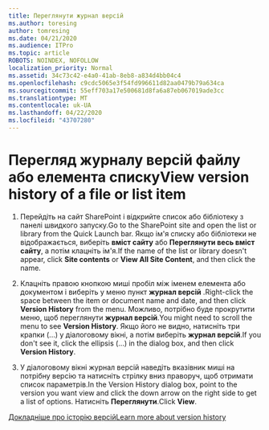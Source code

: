 ```yaml
---
title: Переглянути журнал версій
ms.author: toresing
author: tomresing
ms.date: 04/21/2020
ms.audience: ITPro
ms.topic: article
ROBOTS: NOINDEX, NOFOLLOW
localization_priority: Normal
ms.assetid: 34c73c42-e4a0-41ab-8eb8-a834d4bb04c4
ms.openlocfilehash: c9cdc5065e3f54fd996611d82aa0479b79a634ca
ms.sourcegitcommit: 55eff703a17e500681d8fa6a87eb067019ade3cc
ms.translationtype: MT
ms.contentlocale: uk-UA
ms.lasthandoff: 04/22/2020
ms.locfileid: "43707280"
---
```

# <a name="view-version-history-of-a-file-or-list-item"></a><span data-ttu-id="a40e3-102">Перегляд журналу версій файлу або елемента списку</span><span class="sxs-lookup"><span data-stu-id="a40e3-102">View version history of a file or list item</span></span>

1. <span data-ttu-id="a40e3-103">Перейдіть на сайт SharePoint і відкрийте список або бібліотеку з панелі швидкого запуску.</span><span class="sxs-lookup"><span data-stu-id="a40e3-103">Go to the SharePoint site and open the list or library from the Quick Launch bar.</span></span> <span data-ttu-id="a40e3-104">Якщо ім'я списку або бібліотеки не відображається, виберіть **вміст сайту** або **Переглянути весь вміст сайту**, а потім клацніть ім'я.</span><span class="sxs-lookup"><span data-stu-id="a40e3-104">If the name of the list or library doesn't appear, click **Site contents** or **View All Site Content**, and then click the name.</span></span>
    
2. <span data-ttu-id="a40e3-105">Клацніть правою кнопкою миші пробіл між іменем елемента або документом і виберіть у меню пункт **журнал версій** .</span><span class="sxs-lookup"><span data-stu-id="a40e3-105">Right-click the space between the item or document name and date, and then click **Version History** from the menu.</span></span> <span data-ttu-id="a40e3-106">Можливо, потрібно буде прокрутити меню, щоб переглянути **журнал версій**.</span><span class="sxs-lookup"><span data-stu-id="a40e3-106">You might need to scroll the menu to see **Version History**.</span></span> <span data-ttu-id="a40e3-107">Якщо його не видно, натисніть три крапки (...) у діалоговому вікні, а потім виберіть **журнал версій**.</span><span class="sxs-lookup"><span data-stu-id="a40e3-107">If you don't see it, click the ellipsis (...) in the dialog box, and then click **Version History**.</span></span>
    
3. <span data-ttu-id="a40e3-108">У діалоговому вікні журнал версій наведіть вказівник миші на потрібну версію та натисніть стрілку вниз праворуч, щоб отримати список параметрів.</span><span class="sxs-lookup"><span data-stu-id="a40e3-108">In the Version History dialog box, point to the version you want view and click the down arrow on the right side to get a list of options.</span></span> <span data-ttu-id="a40e3-109">Натисніть **Переглянути**.</span><span class="sxs-lookup"><span data-stu-id="a40e3-109">Click **View**.</span></span>
    
[<span data-ttu-id="a40e3-110">Докладніше про історію версій</span><span class="sxs-lookup"><span data-stu-id="a40e3-110">Learn more about version history</span></span>](https://go.microsoft.com/fwlink/?linkid=875709)
  

